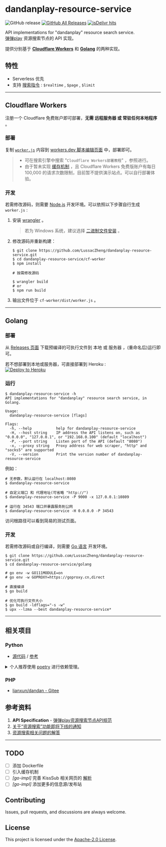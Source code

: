 # dandanplay-resource-service

![GitHub release](https://img.shields.io/github/v/release/LussacZheng/dandanplay-resource-service?include_prereleases&label=version&color=important)
[![GitHub All Releases](https://img.shields.io/github/downloads/LussacZheng/dandanplay-resource-service/total?logo=github&color=green)](https://github.com/LussacZheng/dandanplay-resource-service/releases)
[![jsDelivr hits](https://img.shields.io/jsdelivr/gh/hm/LussacZheng/dandanplay-resource-service?color=red)](https://data.jsdelivr.com/v1/package/gh/LussacZheng/dandanplay-resource-service@dist/stats/file)

API implementations for "dandanplay" resource search service.  
[弹弹play](http://www.dandanplay.com/) 资源搜索节点的 API 实现。

提供分别基于 [**Cloudflare Workers**](#cloudflare-workers) 和 [**Golang**](#golang) 的两种实现。

## 特性

- Serverless 优先
- 支持 [搜索指令](docs) : `$realtime` , `$page` , `$limit`

---

## Cloudflare Workers

注册一个 Cloudflare 免费账户即可部署，**无需 远程服务器 或 常驻任何本地程序** 。

### 部署

复制 [`worker.js`](https://github.com/LussacZheng/dandanplay-resource-service/blob/dist/cf-worker/worker.js) 内容到 [workers.dev 脚本编辑页面](https://workers.cloudflare.com/) 中，部署即可。

> - 可在搜索引擎中搜索 "`Cloudflare Workers部署教程`" ，参照进行。
> - 由于暂未实现 [缓存机制](https://developers.cloudflare.com/workers/runtime-apis/cache) ，且 Cloudflare Workers 免费版账户有每日 100,000 的请求次数限制，目前暂不提供演示站点。可以自行部署体验。

### 开发

若需修改源码，则需要 [Node.js](https://nodejs.org/) 开发环境。可以依照以下步骤自行生成 `worker.js` :

1. 安装 [wrangler](https://github.com/cloudflare/wrangler) 。
   > 若为 Windows 系统，建议选择 [二进制文件安装](https://developers.cloudflare.com/workers/cli-wrangler/install-update#manual-install) 。

2. 修改源码并重新构建：

   ```shell
   $ git clone https://github.com/LussacZheng/dandanplay-resource-service.git
   $ cd dandanplay-resource-service/cf-worker
   $ npm install

   # 按需修改源码

   $ wrangler build
   # or
   $ npm run build
   ```

3. 输出文件位于 `cf-worker/dist/worker.js` 。

---

## Golang

### 部署

从 [Releases 页面](https://github.com/LussacZheng/dandanplay-resource-service/releases) 下载预编译的可执行文件到 本地 或 服务器 ，(重命名后)运行即可。

若不想部署到本地或服务器，可直接部署到 Heroku :  
[![Deploy to Heroku](https://www.herokucdn.com/deploy/button.svg)](https://heroku.com/deploy?template=https://github.com/LussacZheng/dandanplay-resource-service)

### 运行

```shell
$ dandanplay-resource-service -h
API implementations for "dandanplay" resource search service, in Golang.

Usage:
  dandanplay-resource-service [flags]

Flags:
  -h, --help           help for dandanplay-resource-service
  -H, --host string    IP address the API listens on, such as "0.0.0.0", "127.0.0.1", or "192.168.0.100" (default "localhost")
  -P, --port string    Listen port of the API (default "8080")
  -x, --proxy string   Proxy address for web scraper, "http" and "socks5" are supported
  -V, --version        Print the version number of dandanplay-resource-service
```

例如：

```shell
# 无参数，默认运行在 localhost:8080
$ dandanplay-resource-service

# 自定义端口 和 代理地址(可省略 "http://")
$ dandanplay-resource-service -P 9000 -x 127.0.0.1:10809

# 运行在 34543 端口并暴露服务到公网
$ dandanplay-resource-service -H 0.0.0.0 -P 34543
```

访问根路径可以看到简易的测试页面。

### 开发

若需修改源码或自行编译，则需要 [Go 语言](https://golang.google.cn/) 开发环境。

```shell
$ git clone https://github.com/LussacZheng/dandanplay-resource-service.git
$ cd dandanplay-resource-service/golang

# go env -w GO111MODULE=on
# go env -w GOPROXY=https://goproxy.cn,direct

# 直接编译
$ go build

# 优化可执行文件大小
$ go build -ldflags="-s -w"
$ upx --lzma --best dandanplay-resource-service*
```

---

## 相关项目

### Python

- [源代码](https://pastebin.ubuntu.com/p/mGP7JRpBtd/) / [参考](https://support.qq.com/products/104929/post/161035286010443896/)

<details>
<summary>个人推荐使用 <a href="https://github.com/python-poetry/poetry">poetry</a> 进行依赖管理。</summary>

```shell
$ cd python

# 安装依赖
$ poetry install
# 或
$ poetry install --no-dev

# 运行脚本，如
$ poetry run python dandanplay-resource-service.py proxy=http://127.0.0.1:10809
# 或
$ poetry run python dandanplay-resource-service.py host=0.0.0.0 port=34543 proxy=""

# 打包
$ poetry run poe build
```

</details>

### PHP

- [lianxun/dandan - Gitee](https://gitee.com/lianxun/dandan)

## 参考资料

1. **API Specification** - [弹弹play资源搜索节点API规范](https://github.com/kaedei/dandanplay-libraryindex/blob/master/api/ResourceService.md)
2. [关于“资源搜索”功能即将下线的通知](https://mp.weixin.qq.com/s/0xzIJX2LWnncc2YKpe6sfw)
3. [资源搜索相关问题的解答](https://mp.weixin.qq.com/s/OSsk6tuj4lXMcKq2S4s1Kg)

---

## TODO

- [ ] 添加 Dockerfile
- [ ] 引入缓存机制
- [ ] _[go-impl]_ 完善 KissSub 相关网页的 [解析](https://github.com/LussacZheng/dandanplay-resource-service/tree/main/golang/api/kisssub#known-issues)
- [ ] _[go-impl]_ 添加更多的信息源/发布站

## Contributing

Issues, pull requests, and discussions are always welcome.

## License

This project is licensed under the [Apache-2.0 License](./LICENSE).
